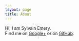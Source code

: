 ```yaml
---
layout: page
title: About
---
```


<div class="vcard">
Hi, I am <span class="fn"><span class="given-name">Sylvain</span> <span class="family-name">Emery</span></span>.
<br />
Find me on <a class="url" href="https://plus.google.com/+SylvainEmery">Google+</a> or on <a href="https://github.com/sylvainemery/">GitHub</a>.
</div>